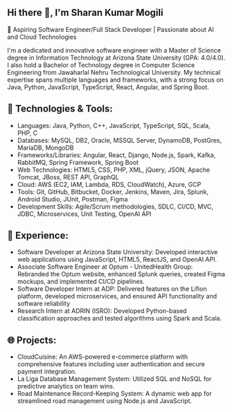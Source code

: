 ## Hi there 👋, I'm Sharan Kumar Mogili 
🚀 Aspiring Software Engineer/Full Stack Developer | Passionate about AI and Cloud Technologies

I'm a dedicated and innovative software engineer with a Master of Science degree in Information Technology at Arizona State University (GPA: 4.0/4.0). I also hold a Bachelor of Technology degree in Computer Science Engineering from Jawaharlal Nehru Technological University. My technical expertise spans multiple languages and frameworks, with a strong focus on Java, Python, JavaScript, TypeScript, React, Angular, and Spring Boot.

## 🔧 Technologies & Tools:

- Languages: Java, Python, C++, JavaScript, TypeScript, SQL, Scala, PHP, C
- Databases: MySQL, DB2, Oracle, MSSQL Server, DynamoDB, PostGres, MariaDB, MongoDB
- Frameworks/Libraries: Angular, React, Django, Node.js, Spark, Kafka, RabbitMQ, Spring Framework, Spring Boot
- Web Technologies: HTML5, CSS, PHP, XML, jQuery, JSON, Apache Tomcat, JBoss, REST API, GraphQL
- Cloud: AWS (EC2, IAM, Lambda, RDS, CloudWatch), Azure, GCP
- Tools: Git, GitHub, Bitbucket, Docker, Jenkins, Maven, Jira, Splunk, Android Studio, JUnit, Postman, Figma
- Development Skills: Agile/Scrum methodologies, SDLC, CI/CD, MVC, JDBC, Microservices, Unit Testing, OpenAI API

## 💼 Experience:

- Software Developer at Arizona State University: Developed interactive web applications using JavaScript, HTML5, ReactJS, and OpenAI API.
- Associate Software Engineer at Optum - UnitedHealth Group: Rebranded the Optum website, enhanced Splunk queries, created Figma mockups, and implemented CI/CD pipelines.
- Software Developer Intern at ADP: Delivered features on the Lifion platform, developed microservices, and ensured API functionality and software reliability
- Research Intern at ADRIN (ISRO): Developed Python-based classification approaches and tested algorithms using Spark and Scala.

## 🌐 Projects:

- CloudCuisine: An AWS-powered e-commerce platform with comprehensive features including user authentication and secure payment integration.
- La Liga Database Management System: Utilized SQL and NoSQL for predictive analytics on team wins.
- Road Maintenance Record-Keeping System: A dynamic web app for streamlined road management using Node.js and JavaScript.
